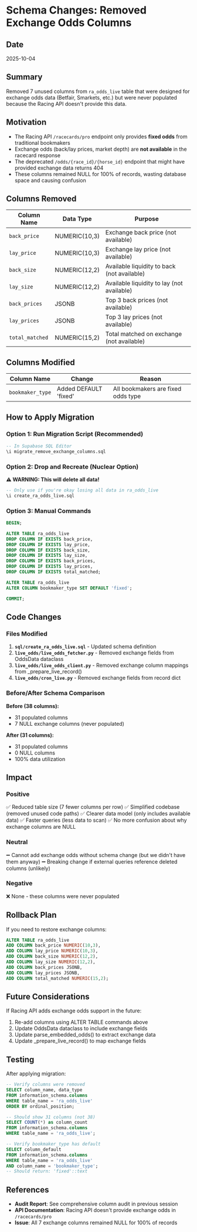 # Schema Changes: Removed Exchange Odds Columns

## Date
2025-10-04

## Summary
Removed 7 unused columns from `ra_odds_live` table that were designed for exchange odds data (Betfair, Smarkets, etc.) but were never populated because the Racing API doesn't provide this data.

## Motivation
- The Racing API `/racecards/pro` endpoint only provides **fixed odds** from traditional bookmakers
- Exchange odds (back/lay prices, market depth) are **not available** in the racecard response
- The deprecated `/odds/{race_id}/{horse_id}` endpoint that might have provided exchange data returns 404
- These columns remained NULL for 100% of records, wasting database space and causing confusion

## Columns Removed

| Column Name | Data Type | Purpose |
|-------------|-----------|---------|
| `back_price` | NUMERIC(10,3) | Exchange back price (not available) |
| `lay_price` | NUMERIC(10,3) | Exchange lay price (not available) |
| `back_size` | NUMERIC(12,2) | Available liquidity to back (not available) |
| `lay_size` | NUMERIC(12,2) | Available liquidity to lay (not available) |
| `back_prices` | JSONB | Top 3 back prices (not available) |
| `lay_prices` | JSONB | Top 3 lay prices (not available) |
| `total_matched` | NUMERIC(15,2) | Total matched on exchange (not available) |

## Columns Modified

| Column Name | Change | Reason |
|-------------|--------|--------|
| `bookmaker_type` | Added DEFAULT 'fixed' | All bookmakers are fixed odds type |

## How to Apply Migration

### Option 1: Run Migration Script (Recommended)
```sql
-- In Supabase SQL Editor
\i migrate_remove_exchange_columns.sql
```

### Option 2: Drop and Recreate (Nuclear Option)
**⚠️ WARNING: This will delete all data!**
```sql
-- Only use if you're okay losing all data in ra_odds_live
\i create_ra_odds_live.sql
```

### Option 3: Manual Commands
```sql
BEGIN;

ALTER TABLE ra_odds_live
DROP COLUMN IF EXISTS back_price,
DROP COLUMN IF EXISTS lay_price,
DROP COLUMN IF EXISTS back_size,
DROP COLUMN IF EXISTS lay_size,
DROP COLUMN IF EXISTS back_prices,
DROP COLUMN IF EXISTS lay_prices,
DROP COLUMN IF EXISTS total_matched;

ALTER TABLE ra_odds_live
ALTER COLUMN bookmaker_type SET DEFAULT 'fixed';

COMMIT;
```

## Code Changes

### Files Modified
1. **`sql/create_ra_odds_live.sql`** - Updated schema definition
2. **`live_odds/live_odds_fetcher.py`** - Removed exchange fields from OddsData dataclass
3. **`live_odds/live_odds_client.py`** - Removed exchange column mappings from _prepare_live_record()
4. **`live_odds/cron_live.py`** - Removed exchange fields from record dict

### Before/After Schema Comparison

**Before (38 columns):**
- 31 populated columns
- 7 NULL exchange columns (never populated)

**After (31 columns):**
- 31 populated columns
- 0 NULL columns
- 100% data utilization

## Impact

### Positive
✅ Reduced table size (7 fewer columns per row)
✅ Simplified codebase (removed unused code paths)
✅ Clearer data model (only includes available data)
✅ Faster queries (less data to scan)
✅ No more confusion about why exchange columns are NULL

### Neutral
➖ Cannot add exchange odds without schema change (but we didn't have them anyway)
➖ Breaking change if external queries reference deleted columns (unlikely)

### Negative
❌ None - these columns were never populated

## Rollback Plan

If you need to restore exchange columns:

```sql
ALTER TABLE ra_odds_live
ADD COLUMN back_price NUMERIC(10,3),
ADD COLUMN lay_price NUMERIC(10,3),
ADD COLUMN back_size NUMERIC(12,2),
ADD COLUMN lay_size NUMERIC(12,2),
ADD COLUMN back_prices JSONB,
ADD COLUMN lay_prices JSONB,
ADD COLUMN total_matched NUMERIC(15,2);
```

## Future Considerations

If Racing API adds exchange odds support in the future:
1. Re-add columns using ALTER TABLE commands above
2. Update OddsData dataclass to include exchange fields
3. Update parse_embedded_odds() to extract exchange data
4. Update _prepare_live_record() to map exchange fields

## Testing

After applying migration:

```sql
-- Verify columns were removed
SELECT column_name, data_type
FROM information_schema.columns
WHERE table_name = 'ra_odds_live'
ORDER BY ordinal_position;

-- Should show 31 columns (not 38)
SELECT COUNT(*) as column_count
FROM information_schema.columns
WHERE table_name = 'ra_odds_live';

-- Verify bookmaker_type has default
SELECT column_default
FROM information_schema.columns
WHERE table_name = 'ra_odds_live'
AND column_name = 'bookmaker_type';
-- Should return: 'fixed'::text
```

## References

- **Audit Report**: See comprehensive column audit in previous session
- **API Documentation**: Racing API doesn't provide exchange odds in `/racecards/pro`
- **Issue**: All 7 exchange columns remained NULL for 100% of records
